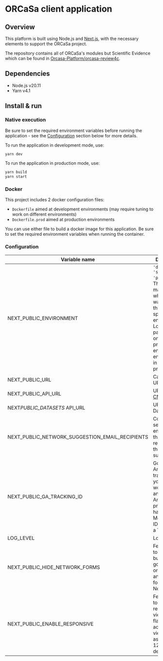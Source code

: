# ORCaSa client application

## Overview

This platform is built using Node.js and [Next.js](https://nextjs.org/), with the necessary elements to support the
ORCaSa
project.

The repository contains all of ORCaSa's modules but Scientific Evidence which can be found
in [Orcasa-Platform/orcasa-review4c](https://github.com/Orcasa-Platform/orcasa-review4c).

## Dependencies

- Node.js v20.11
- Yarn v4.1

## Install & run

### Native execution

Be sure to set the required environment variables before running the application - see
the [Configuration](#configuration) section below for more details.

To run the application in development mode, use:

```bash
yarn dev
```

To run the application in production mode, use:

```bash
yarn build
yarn start
```

### Docker

This project includes 2 docker configuration files:

- `Dockerfile` aimed at development environments (may require tuning to work on different environments)
- `Dockerfile.prod` aimed at production environments

You can use either file to build a docker image for this application. Be sure to set the required environment variables
when running the container.

### Configuration

| Variable name                                   | Description                                                                                                                                                                                                 |           Default value |
|-------------------------------------------------|-------------------------------------------------------------------------------------------------------------------------------------------------------------------------------------------------------------|------------------------:|
| NEXT_PUBLIC_ENVIRONMENT                         | `'develop', 'staging', 'production'`. There are many times where you want to do things on specific environments. Load a third party library only in production, enable search engines only in production... |                 develop |
| NEXT_PUBLIC_URL                                 | Canonical URL                                                                                                                                                                                               |  http://localhost:$PORT |
| NEXT_PUBLIC_API_URL                             | URL of the [CMS](https://github.com/Orcasa-Platform/orcasa/tree/main/cms) API.                                                                                                                              | http://0.0.0.0:1337/cms |
| NEXT*PUBLIC_DATASETS* API_URL                   | URL of the Datasets API.                                                                                                                                                                                    |                         |
| NEXT_PUBLIC_NETWORK_SUGGESTION_EMAIL_RECIPIENTS | Comma-separated emails list that are the recipients of the Network suggestions.                                                                                                                             |                         |
| NEXT_PUBLIC_GA_TRACKING_ID                      | Google Analytics tracking ID. If you're working with an Google Analytics 4 property, you have a Measurement ID instead of a Tracking ID.                                                                    |                         |
| LOG_LEVEL                                       | Logger level                                                                                                                                                                                                |                   debug |
| NEXT_PUBLIC_HIDE_NETWORK_FORMS                  | Feature flag to hide the buttons that go to the new organization and project forms on Network level                                                                                                         |                   false |
| NEXT_PUBLIC_ENABLE_RESPONSIVE                   | Feature flag to enable the responsive view. If this flag is not active the view will be as if it was 1200px by default                                                                                      |                    true |
